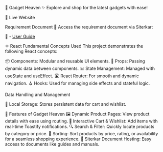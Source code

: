 🌟 Gadget Heaven
✨ Explore and shop for the latest gadgets with ease!

🚀 Live Website

Requirement Document
📂 Access the requirement document via Siterkar:

📂 - [User Guide](https://github.com/your-username/your-repo-name/blob/main/GadgetHeaven/docs/Batch-10_Assignment-08.pdf)



⚛️ React Fundamental Concepts Used
This project demonstrates the following React concepts:

📦 Components: Modular and reusable UI elements.
🔄 Props: Passing dynamic data between components.
📊 State Management: Managed with useState and useEffect.
🛣️ React Router: For smooth and dynamic navigation.
🪝 Hooks: Used for managing side effects and stateful logic.


Data Handling and Management

💾 Local Storage: Stores persistent data for cart and wishlist.

🌟 Features of Gadget Heaven
🖼️ Dynamic Product Pages: View product details with ease using routing.
🛒 Interactive Cart & Wishlist: Add items with real-time Toastify notifications.
🔍 Search & Filter: Quickly locate products by category or price.
🔄 Sorting: Sort products by price, rating, or availability for a seamless shopping experience.
📜 Siterkar Document Hosting: Easy access to documents like guides and manuals.